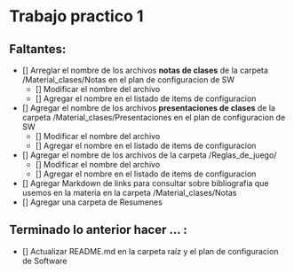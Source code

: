 # Trabajo practico 1

## Faltantes: 
- [] Arreglar el nombre de los archivos **notas de clases** de la carpeta /Material_clases/Notas en el plan de configuracion de SW
	- [] Modificar el nombre del archivo
	- [] Agregar el nombre en el listado de items de configuracion
- [] Agregar el nombre de los archivos **presentaciones de clases** de la carpeta /Material_clases/Presentaciones en el plan de configuracion de SW
	- [] Modificar el nombre del archivo
	- [] Agregar el nombre en el listado de items de configuracion
- [] Agregar el nombre de los archivos de la carpeta  /Reglas_de_juego/
	- [] Modificar el nombre del archivo
	- [] Agregar el nombre en el listado de items de configuracion
- [] Agregar Markdown de links para consultar sobre bibliografia que usemos en la materia en la carpeta /Material_clases/Notas
- [] Agregar una carpeta de Resumenes

## Terminado lo anterior hacer ... :
- [] Actualizar README.md en la carpeta raíz y el plan de configuracion de Software